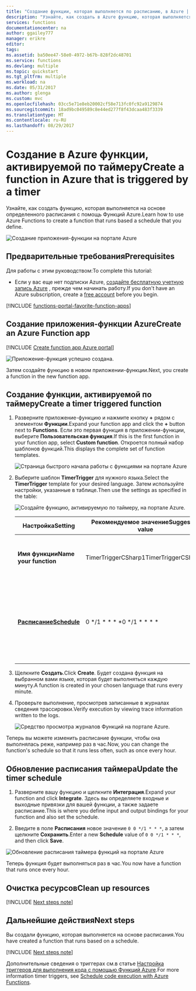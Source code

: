 ```yaml
---
title: "Создание функции, которая выполняется по расписанию, в Azure | Документация Майкрософт"
description: "Узнайте, как создать в Azure функцию, которая выполняется по определенному расписанию."
services: functions
documentationcenter: na
author: ggailey777
manager: erikre
editor: 
tags: 
ms.assetid: ba50ee47-58e0-4972-b67b-828f2dc48701
ms.service: functions
ms.devlang: multiple
ms.topic: quickstart
ms.tgt_pltfrm: multiple
ms.workload: na
ms.date: 05/31/2017
ms.author: glenga
ms.custom: mvc
ms.openlocfilehash: 03cc5e71e8eb20002cf58e713fc0fc92a9129874
ms.sourcegitcommit: 18ad9bc049589c8e44ed277f8f43dcaa483f3339
ms.translationtype: MT
ms.contentlocale: ru-RU
ms.lasthandoff: 08/29/2017
---
```

# <a name="create-a-function-in-azure-that-is-triggered-by-a-timer"></a><span data-ttu-id="c05c7-103">Создание в Azure функции, активируемой по таймеру</span><span class="sxs-lookup"><span data-stu-id="c05c7-103">Create a function in Azure that is triggered by a timer</span></span>

<span data-ttu-id="c05c7-104">Узнайте, как создать функцию, которая выполняется на основе определенного расписания с помощь Функций Azure.</span><span class="sxs-lookup"><span data-stu-id="c05c7-104">Learn how to use Azure Functions to create a function that runs based a schedule that you define.</span></span>

![Создание приложения-функции на портале Azure](./media/functions-create-scheduled-function/function-app-in-portal-editor.png)

## <a name="prerequisites"></a><span data-ttu-id="c05c7-106">Предварительные требования</span><span class="sxs-lookup"><span data-stu-id="c05c7-106">Prerequisites</span></span>

<span data-ttu-id="c05c7-107">Для работы с этим руководством:</span><span class="sxs-lookup"><span data-stu-id="c05c7-107">To complete this tutorial:</span></span>

+ <span data-ttu-id="c05c7-108">Если у вас еще нет подписки Azure, [создайте бесплатную учетную запись Azure](https://azure.microsoft.com/free/?WT.mc_id=A261C142F) , прежде чем начинать работу.</span><span class="sxs-lookup"><span data-stu-id="c05c7-108">If you don't have an Azure subscription, create a [free account](https://azure.microsoft.com/free/?WT.mc_id=A261C142F) before you begin.</span></span>

[!INCLUDE [functions-portal-favorite-function-apps](../../includes/functions-portal-favorite-function-apps.md)]

## <a name="create-an-azure-function-app"></a><span data-ttu-id="c05c7-109">Создание приложения-функции Azure</span><span class="sxs-lookup"><span data-stu-id="c05c7-109">Create an Azure Function app</span></span>

[!INCLUDE [Create function app Azure portal](../../includes/functions-create-function-app-portal.md)]

![Приложение-функция успешно создана.](./media/functions-create-first-azure-function/function-app-create-success.png)

<span data-ttu-id="c05c7-111">Затем создайте функцию в новом приложении-функции.</span><span class="sxs-lookup"><span data-stu-id="c05c7-111">Next, you create a function in the new function app.</span></span>

<a name="create-function"></a>

## <a name="create-a-timer-triggered-function"></a><span data-ttu-id="c05c7-112">Создание функции, активируемой по таймеру</span><span class="sxs-lookup"><span data-stu-id="c05c7-112">Create a timer triggered function</span></span>

1. <span data-ttu-id="c05c7-113">Разверните приложение-функцию и нажмите кнопку **+** рядом с элементом **Функции**.</span><span class="sxs-lookup"><span data-stu-id="c05c7-113">Expand your function app and click the **+** button next to **Functions**.</span></span> <span data-ttu-id="c05c7-114">Если это первая функция в приложении-функции, выберите **Пользовательская функция**.</span><span class="sxs-lookup"><span data-stu-id="c05c7-114">If this is the first function in your function app, select **Custom function**.</span></span> <span data-ttu-id="c05c7-115">Откроется полный набор шаблонов функций.</span><span class="sxs-lookup"><span data-stu-id="c05c7-115">This displays the complete set of function templates.</span></span>

    ![Страница быстрого начала работы с функциями на портале Azure](./media/functions-create-scheduled-function/add-first-function.png)

2. <span data-ttu-id="c05c7-117">Выберите шаблон **TimerTrigger** для нужного языка.</span><span class="sxs-lookup"><span data-stu-id="c05c7-117">Select the **TimerTrigger** template for your desired language.</span></span> <span data-ttu-id="c05c7-118">Затем используйте настройки, указанные в таблице.</span><span class="sxs-lookup"><span data-stu-id="c05c7-118">Then use the settings as specified in the table:</span></span>

    ![Создайте функцию, активируемую по таймеру, на портале Azure.](./media/functions-create-scheduled-function/functions-create-timer-trigger.png)

    | <span data-ttu-id="c05c7-120">Настройка</span><span class="sxs-lookup"><span data-stu-id="c05c7-120">Setting</span></span> | <span data-ttu-id="c05c7-121">Рекомендуемое значение</span><span class="sxs-lookup"><span data-stu-id="c05c7-121">Suggested value</span></span> | <span data-ttu-id="c05c7-122">Описание</span><span class="sxs-lookup"><span data-stu-id="c05c7-122">Description</span></span> |
    |---|---|---|
    | <span data-ttu-id="c05c7-123">**Имя функции**</span><span class="sxs-lookup"><span data-stu-id="c05c7-123">**Name your function**</span></span> | <span data-ttu-id="c05c7-124">TimerTriggerCSharp1</span><span class="sxs-lookup"><span data-stu-id="c05c7-124">TimerTriggerCSharp1</span></span> | <span data-ttu-id="c05c7-125">Определяет имя функции, активируемой по таймеру.</span><span class="sxs-lookup"><span data-stu-id="c05c7-125">Defines the name of your timer triggered function.</span></span> |
    | <span data-ttu-id="c05c7-126">**[Расписание](http://en.wikipedia.org/wiki/Cron#CRON_expression)**</span><span class="sxs-lookup"><span data-stu-id="c05c7-126">**[Schedule](http://en.wikipedia.org/wiki/Cron#CRON_expression)**</span></span> | <span data-ttu-id="c05c7-127">0 \*/1 \* \* \* \*</span><span class="sxs-lookup"><span data-stu-id="c05c7-127">0 \*/1 \* \* \* \*</span></span> | <span data-ttu-id="c05c7-128">[Выражение CRON](http://en.wikipedia.org/wiki/Cron#CRON_expression) с шестью полями, в котором запланировано ежеминутное выполнение функции.</span><span class="sxs-lookup"><span data-stu-id="c05c7-128">A six field [CRON expression](http://en.wikipedia.org/wiki/Cron#CRON_expression) that schedules your function to run every minute.</span></span> |

2. <span data-ttu-id="c05c7-129">Щелкните **Создать**.</span><span class="sxs-lookup"><span data-stu-id="c05c7-129">Click **Create**.</span></span> <span data-ttu-id="c05c7-130">Будет создана функция на выбранном вами языке, которая будет выполняться каждую минуту.</span><span class="sxs-lookup"><span data-stu-id="c05c7-130">A function is created in your chosen language that runs every minute.</span></span>

3. <span data-ttu-id="c05c7-131">Проверьте выполнение, просмотрев записанные в журналах сведения трассировки.</span><span class="sxs-lookup"><span data-stu-id="c05c7-131">Verify execution by viewing trace information written to the logs.</span></span>

    ![Средство просмотра журналов Функций на портале Azure.](./media/functions-create-scheduled-function/functions-timer-trigger-view-logs2.png)

<span data-ttu-id="c05c7-133">Теперь вы можете изменить расписание функции, чтобы она выполнялась реже, например раз в час.</span><span class="sxs-lookup"><span data-stu-id="c05c7-133">Now, you can change the function's schedule so that it runs less often, such as once every hour.</span></span> 

## <a name="update-the-timer-schedule"></a><span data-ttu-id="c05c7-134">Обновление расписания таймера</span><span class="sxs-lookup"><span data-stu-id="c05c7-134">Update the timer schedule</span></span>

1. <span data-ttu-id="c05c7-135">Разверните вашу функцию и щелкните **Интеграция**.</span><span class="sxs-lookup"><span data-stu-id="c05c7-135">Expand your function and click **Integrate**.</span></span> <span data-ttu-id="c05c7-136">Здесь вы определяете входные и выходные привязки для вашей функции, а также задаете расписание.</span><span class="sxs-lookup"><span data-stu-id="c05c7-136">This is where you define input and output bindings for your function and also set the schedule.</span></span> 

2. <span data-ttu-id="c05c7-137">Введите в поле **Расписания** новое значение `0 0 */1 * * *`, а затем щелкните **Сохранить**.</span><span class="sxs-lookup"><span data-stu-id="c05c7-137">Enter a new **Schedule** value of `0 0 */1 * * *`, and then click **Save**.</span></span>  

![Обновление расписания таймера функций на портале Azure](./media/functions-create-scheduled-function/functions-timer-trigger-change-schedule.png)

<span data-ttu-id="c05c7-139">Теперь функция будет выполняться раз в час.</span><span class="sxs-lookup"><span data-stu-id="c05c7-139">You now have a function that runs once every hour.</span></span> 

## <a name="clean-up-resources"></a><span data-ttu-id="c05c7-140">Очистка ресурсов</span><span class="sxs-lookup"><span data-stu-id="c05c7-140">Clean up resources</span></span>

[!INCLUDE [Next steps note](../../includes/functions-quickstart-cleanup.md)]

## <a name="next-steps"></a><span data-ttu-id="c05c7-141">Дальнейшие действия</span><span class="sxs-lookup"><span data-stu-id="c05c7-141">Next steps</span></span>

<span data-ttu-id="c05c7-142">Вы создали функцию, которая выполняется на основе расписания.</span><span class="sxs-lookup"><span data-stu-id="c05c7-142">You have created a function that runs based on a schedule.</span></span>

[!INCLUDE [Next steps note](../../includes/functions-quickstart-next-steps.md)]

<span data-ttu-id="c05c7-143">Дополнительные сведения о триггерах см.в статье [Настройка триггеров для выполнения кода с помощью Функций Azure](functions-bindings-timer.md).</span><span class="sxs-lookup"><span data-stu-id="c05c7-143">For more information timer triggers, see [Schedule code execution with Azure Functions](functions-bindings-timer.md).</span></span>